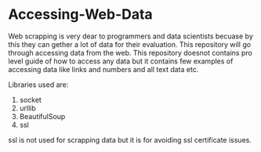 # Accessing-Web-Data

Web scrapping is very dear to programmers and data scientists becuase by this they can gether a lot of data for their evaluation.
This repository will go through accessing data from the web. This repository doesnot contains pro level guide of how to access 
any data but it contains few examples of accessing data like links and numbers and all text data etc.

Libraries used are:
   1. socket
   2. urllib
   3. BeautifulSoup
   4. ssl
 
 ssl is not used for scrapping data but it is for avoiding ssl certificate issues.
 
